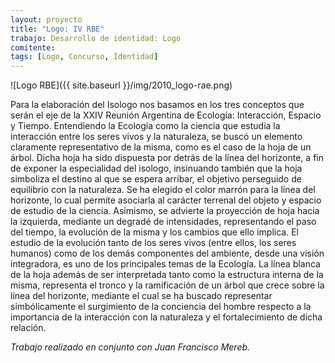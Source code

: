 ```yaml
---
layout: proyecto
title: "Logo: IV RBE"
trabajo: Desarrollo de identidad: Logo
comitente: 
tags: [Logo, Concurso, Identidad]
---
```


![Logo RBE]({{ site.baseurl }}/img/2010_logo-rae.png)

Para la elaboración del Isologo nos basamos en los tres conceptos que serán el eje de la XXIV Reunión Argentina de Ecología: Interacción, Espacio y Tiempo.
Entendiendo la Ecología como la ciencia que estudia la interacción entre los seres vivos y la naturaleza, se buscó un elemento claramente representativo de la misma, como es el caso de la hoja de un árbol. Dicha hoja ha sido dispuesta por detrás de la línea del horizonte, a fin de exponer la especialidad del isologo, insinuando también que la hoja simboliza el destino al que se espera arribar, el objetivo perseguido de equilibrio con la naturaleza. Se ha elegido el color marrón para la línea del horizonte, lo cual permite asociarla al carácter terrenal del objeto y espacio de estudio de la ciencia. Asimismo, se advierte la proyección de hoja hacia la izquierda, mediante un degradé de intensidades, representando el paso del tiempo, la evolución de la misma y los cambios que ello implica. El estudio de la evolución tanto de los seres vivos (entre ellos, los seres humanos) como de los demás componentes del ambiente, desde una visión integradora, es uno de los principales temas de la Ecología. La línea blanca de la hoja además de ser interpretada tanto como la estructura interna de la misma, representa el tronco  y la ramificación de un árbol que crece sobre la línea del horizonte, mediante el cual se ha buscado representar simbólicamente el surgimiento de la conciencia del hombre respecto a la importancia de la interacción con la naturaleza y el fortalecimiento de dicha relación.

*Trabajo realizado en conjunto con Juan Francisco Mereb.*
